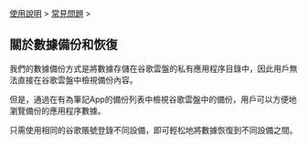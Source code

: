 [使用說明](/dragonnest/drawnote/manual/zh-tw) > [常見問題](/dragonnest/drawnote/manual/zh/q_a) >

關於數據備份和恢復
---
我們的數據備份方式是將數據存儲在谷歌雲盤的私有應用程序目錄中，因此用戶無法直接在谷歌雲盤中檢視備份內容。

但是，通過在有為筆記App的備份列表中檢視谷歌雲盤中的備份，用戶可以方便地瀏覽備份的應用程序數據。

只需使用相同的谷歌賬號登錄不同設備，即可輕松地將數據恢復到不同設備之間。